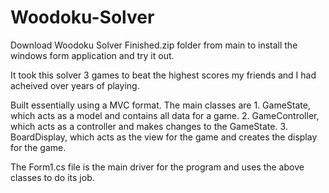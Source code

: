 # Woodoku-Solver

Download Woodoku Solver Finished.zip folder from main to install the windows form application and try it out.

It took this solver 3 games to beat the highest scores my friends and I had acheived over years of playing.

Built essentially using a MVC format.
The main classes are 1. GameState, which acts as a model and contains all data for a game.
                     2. GameController, which acts as a controller and makes changes to the GameState.
                     3. BoardDisplay, which acts as the view for the game and creates the display for the game.
                     
The Form1.cs file is the main driver for the program and uses the above classes to do its job.
